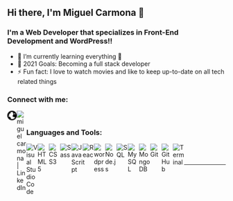 ## Hi there, I'm Miguel Carmona 👋

### I'm a Web Developer that specializes in Front-End Development and WordPress!!

- 🌱 I’m currently learning everything 🤣
- 🥅 2021 Goals: Becoming a full stack developer
- ⚡ Fun fact: I love to watch movies and like to keep up-to-date on all tech related things

### Connect with me:

[<img align="left" alt="https://miguelcarmona.netlify.app/" width="22px" src="https://raw.githubusercontent.com/iconic/open-iconic/master/svg/globe.svg" />][website]
[<img align="left" alt="miguel carmona | LinkedIn" width="22px" src="https://cdn.jsdelivr.net/npm/simple-icons@v3/icons/linkedin.svg" />][linkedin]

<br />

### Languages and Tools:

[<img align="left" alt="Visual Studio Code" width="26px" src="https://upload.wikimedia.org/wikipedia/commons/thumb/9/9a/Visual_Studio_Code_1.35_icon.svg/1024px-Visual_Studio_Code_1.35_icon.svg.png" />][website]
[<img align="left" alt="HTML5" width="26px" src="https://cdn.pixabay.com/photo/2017/08/05/11/16/logo-2582748_1280.png" />][website]
[<img align="left" alt="CSS3" width="26px" src="https://cdn4.iconfinder.com/data/icons/flat-brand-logo-2/512/css3-512.png" />][website]
[<img align="left" alt="Sass" width="26px" src="https://miro.medium.com/max/512/1*9U1toerFxB8aiFRreLxEUQ.png" />][website]
[<img align="left" alt="JavaScript" width="26px" src="https://www.freepnglogos.com/uploads/javascript-png/javascript-vector-logo-yellow-png-transparent-javascript-vector-12.png" />][website]
[<img align="left" alt="React" width="26px" src="https://cdn.freebiesupply.com/logos/large/2x/react-1-logo-png-transparent.png" />][website]
[<img align="left" alt="wordpress" width="26px" src="https://avatars.githubusercontent.com/u/276006?s=200&v=4" />][website]
[<img align="left" alt="Node.js" width="26px" src="https://cdn.freebiesupply.com/logos/thumbs/2x/nodejs-1-logo.png" />][website]
[<img align="left" alt="SQL" width="26px" src="https://i0.wp.com/learn.onemonth.com/wp-content/uploads/2019/07/image2-1.png?fit=600%2C315&ssl=1" />][website]
[<img align="left" alt="MySQL" width="26px" src="https://www.freepnglogos.com/uploads/logo-mysql-png/logo-mysql-mysql-and-moodle-elearningworld-5.png" />][website]
[<img align="left" alt="MongoDB" width="26px" src="https://webassets.mongodb.com/_com_assets/cms/MongoDB_Logo_FullColorBlack_RGB-4td3yuxzjs.png" />][website]
[<img align="left" alt="Git" width="26px" src="https://git-scm.com/images/logos/downloads/Git-Icon-1788C.png" />][website]
[<img align="left" alt="GitHub" width="26px" src="https://image.flaticon.com/icons/png/512/25/25231.png" />][website]
[<img align="left" alt="Terminal" width="26px" src="https://www.macworld.co.uk/cmsdata/features/3608274/Terminalicon2_thumb800.png" />][website]

<br />
<br />

---

[website]: https://miguelcarmona.netlify.app/
[linkedin]: https://www.linkedin.com/in/miguelcarmona23/